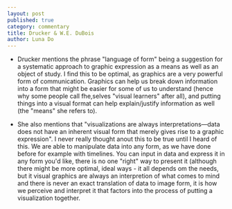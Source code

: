 ```yaml
---
layout: post
published: true
category: commentary
title: Drucker & W.E. DuBois
author: Luna Do
---
```

- Drucker mentions the phrase "language of form" being a  suggestion for a systematic approach to graphic expression as a means as well as an object of study. I find this to be optimal, as graphics are a very powerful form of communication. Graphics can help us break down information into a form that might be easier for some of us to understand (hence why some people call fhe,selves "visual learners" after all), and putting things into a visual format can help explain/justify information as well (the "means" she refers to). 

- She also mentions that "visualizations are always interpretations—data does not have an inherent visual form that merely gives rise to a graphic expression". I never really thought anout this to be true until I heard of this. We are able to manipulate data into any form, as we have done before for example with timelines. You can input in data and express it in any form you'd like, there is no one "right" way to present it (although there might be more optimal, ideal ways - it all depends om the needs, but it visual graphics are always an interpretion of what comes to mind and there is never an exact translation of data to image form, it is how we perceive and interpret it that factors into the process of putting a visualization together. 


